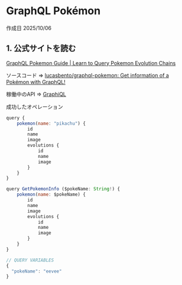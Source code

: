 # GraphQL Pokémon

作成日 2025/10/06

## 1. 公式サイトを読む

[GraphQL Pokemon Guide | Learn to Query Pokemon Evolution Chains](https://graphql-pokemon.vercel.app/)

ソースコード => [lucasbento/graphql-pokemon: Get information of a Pokémon with GraphQL!](https://github.com/lucasbento/graphql-pokemon)

稼働中のAPI => [GraphiQL](https://graphql-pokemon2.vercel.app/)

成功したオペレーション

```javascript
query {
    pokemon(name: "pikachu") {
        id
        name
        image
        evolutions {
            id
            name
            image
        }
    }
}

query GetPokemonInfo ($pokeName: String!) {
    pokemon(name: $pokeName) {
        id
        name
        image
        evolutions {
            id
            name
            image
        }
    }
}

// QUERY VARIABLES
{
  "pokeName": "eevee"
}
```
